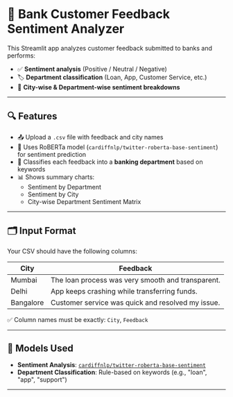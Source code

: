 # 🏦 Bank Customer Feedback Sentiment Analyzer

This Streamlit app analyzes customer feedback submitted to banks and performs:

- ✅ **Sentiment analysis** (Positive / Neutral / Negative)
- 🏷️ **Department classification** (Loan, App, Customer Service, etc.)
- 🌆 **City-wise & Department-wise sentiment breakdowns**

---

## 🔍 Features

- 📤 Upload a `.csv` file with feedback and city names
- 🧠 Uses RoBERTa model (`cardiffnlp/twitter-roberta-base-sentiment`) for sentiment prediction
- 📂 Classifies each feedback into a **banking department** based on keywords
- 📊 Shows summary charts:
  - Sentiment by Department
  - Sentiment by City
  - City-wise Department Sentiment Matrix

---

## 🗂️ Input Format

Your CSV should have the following columns:

| City     | Feedback                                                |
|----------|----------------------------------------------------------|
| Mumbai   | The loan process was very smooth and transparent.       |
| Delhi    | App keeps crashing while transferring funds.            |
| Bangalore| Customer service was quick and resolved my issue.       |

✅ Column names must be exactly: `City`, `Feedback`

---

## 🧠 Models Used

- **Sentiment Analysis**: [`cardiffnlp/twitter-roberta-base-sentiment`](https://huggingface.co/cardiffnlp/twitter-roberta-base-sentiment)
- **Department Classification**: Rule-based on keywords (e.g., "loan", "app", "support")

---
